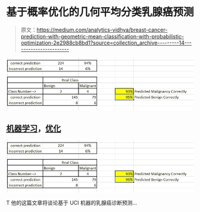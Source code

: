 # 基于概率优化的几何平均分类乳腺癌预测

> 原文：<https://medium.com/analytics-vidhya/breast-cancer-prediction-with-geometric-mean-classification-with-probabilistic-optimization-2e2988cb8bd1?source=collection_archive---------14----------------------->

![](img/29692d3c7a1939e1a914b9fd398b87f5.png)

## [机器学习](https://towardsai.net/p/category/machine-learning)，[优化](https://towardsai.net/p/category/optimization)

![](img/b3fc3e259d2651947c03b29b6532e47f.png)

T 他的这篇文章将谈论基于 UCI 机器的乳腺癌诊断预测…
